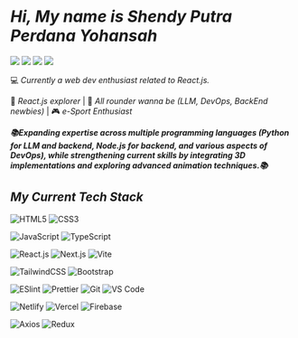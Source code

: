 # _**Hi, My name is Shendy Putra Perdana Yohansah**_

[![](https://img.shields.io/badge/-@shendyppy-%231DA1F2?style=flat-square&logo=instagram&logoColor=ffffff)](https://instagram.com/shendyppy)
[![](https://img.shields.io/badge/-@shendyppy-%23181717?style=flat-square&logo=github)](https://github.com/shendyppy/)
[![](https://img.shields.io/badge/-@shendyppy-%230A66C2?style=flat-square&logo=INSPIRE&logoColor=ffffff)](https://www.linkedin.com/in/shendyppy/)
[![](https://img.shields.io/website?color=0ab9e6&style=flat-square&up_message=shendyppy.vercel.app&url=https%3A%2F%2Fshendy.vercel.app)](https://shendyppy.vercel.app)

:computer: _Currently a web dev enthusiast related to React.js._

🖖 _React.js explorer_ | 📖 _All rounder wanna be (LLM, DevOps, BackEnd newbies)_ | 🎮 _e-Sport Enthusiast_

_**📚Expanding expertise across multiple programming languages (Python for LLM and backend, Node.js for backend, and various aspects of DevOps), while strengthening current skills by integrating 3D implementations and exploring advanced animation techniques.📚**_


## _My Current Tech Stack_

![HTML5](https://img.shields.io/badge/-HTML5-%23E44D27?style=flat-square&logo=html5&logoColor=ffffff)
![CSS3](https://img.shields.io/badge/-CSS3-%231572B6?style=flat-square&logo=css3)

![JavaScript](https://img.shields.io/badge/-JavaScript-%23F7DF1C?style=flat-square&logo=javascript&logoColor=000000&labelColor=%23F7DF1C&color=%23FFCE5A)
![TypeScript](https://img.shields.io/badge/-TypeScript-007ACC?style=flat-square&logo=typescript&logoColor=white)

![React.js](https://img.shields.io/badge/-React.js-%23282C34?style=flat-square&logo=react)
![Next.js](https://img.shields.io/badge/-Next.js-%23000000?style=flat-square&logo=nextdotjs)
![Vite](https://img.shields.io/badge/-Vite-%23646CFF?style=flat-square&logo=vite&logoColor=ffffff)

![TailwindCSS](https://img.shields.io/badge/-TailwindCSS-%231a202c?style=flat-square&logo=tailwind-css)
![Bootstrap](https://img.shields.io/badge/-Bootstrap-%23FFFFFF?style=flat-square&logo=bootstrap&logoColor=%237952B3)

![ESlint](https://img.shields.io/badge/-ESLint-%234B32C3?style=flat-square&logo=eslint)
![Prettier](https://img.shields.io/badge/-Prettier-%23F7B93E?style=flat-square&logo=prettier&logoColor=ffffff)
![Git](https://img.shields.io/badge/-Git-%23F05032?style=flat-square&logo=git&logoColor=%23ffffff)
![VS Code](https://img.shields.io/badge/-VSCode-%23007ACC?style=flat-square&logo=visual-studio-code)

![Netlify](https://img.shields.io/badge/-Netlify-%2300C7B7?style=flat-square&logo=netlify&logoColor=ffffff)
![Vercel](https://img.shields.io/badge/-Vercel-%23ffffff?style=flat-square&logo=vercel&logoColor=000000)
![Firebase](https://img.shields.io/badge/-Firebase-%23F7DF1E?style=flat-square&logo=firebase&logoColor=%23DD2C00)

![Axios](https://img.shields.io/badge/-Axios-%235A29E4?style=flat-square&logo=axios&logoColor=ffffff)
![Redux](https://img.shields.io/badge/-Redux-%23764ABC?style=flat-square&logo=redux&logoColor=000000)
